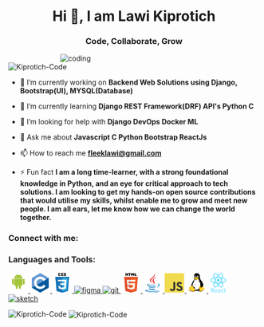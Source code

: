 
<h1 align="center">Hi 👋, I am Lawi Kiprotich</h1>
<h3 align="center">Code, Collaborate, Grow</h3>
<img src="https://moldech.com/wp-content/uploads/2022/07/96143-developer.gif" alt="coding" align="right" width="400">
<p align="left"> <img src="https://komarev.com/ghpvc/?username=Kiprotich-Code&label=Profile%20views&color=0e75b6&style=flat" alt="Kiprotich-Code" /> </p>

- 🔭 I’m currently working on **Backend Web Solutions using Django, Bootstrap(UI), MYSQL(Database)**

- 🌱 I’m currently learning **Django REST Framework(DRF) API's Python C**

- 🤝 I’m looking for help with **Django DevOps Docker ML**

- 💬 Ask me about **Javascript C Python Bootstrap ReactJs**

- 📫 How to reach me **[fleeklawi@gmail.com](https://www.linkedin.com/in/lawi-kiprotich-aa635921a/)**

- ⚡ Fun fact **I am a long time-learner, with a strong foundational knowledge in Python, and an eye for critical approach to tech solutions. I am looking to get my hands-on open source contributions that would utilise my skills, whilst enable me to grow and meet new people. I am all ears, let me know how we can change the world together.**

<h3 align="left">Connect with me:</h3>
<p align="left">
</p>

<h3 align="left">Languages and Tools:</h3>
<p align="left"> <a href="https://developer.android.com" target="_blank" rel="noreferrer"> <img src="https://raw.githubusercontent.com/devicons/devicon/master/icons/android/android-original-wordmark.svg" alt="android" width="40" height="40"/> </a> <a href="https://www.cprogramming.com/" target="_blank" rel="noreferrer"> <img src="https://raw.githubusercontent.com/devicons/devicon/master/icons/c/c-original.svg" alt="c" width="40" height="40"/> </a> <a href="https://www.w3schools.com/css/" target="_blank" rel="noreferrer"> <img src="https://raw.githubusercontent.com/devicons/devicon/master/icons/css3/css3-original-wordmark.svg" alt="css3" width="40" height="40"/> </a> <a href="https://www.figma.com/" target="_blank" rel="noreferrer"> <img src="https://www.vectorlogo.zone/logos/figma/figma-icon.svg" alt="figma" width="40" height="40"/> </a> <a href="https://git-scm.com/" target="_blank" rel="noreferrer"> <img src="https://www.vectorlogo.zone/logos/git-scm/git-scm-icon.svg" alt="git" width="40" height="40"/> </a> <a href="https://www.w3.org/html/" target="_blank" rel="noreferrer"> <img src="https://raw.githubusercontent.com/devicons/devicon/master/icons/html5/html5-original-wordmark.svg" alt="html5" width="40" height="40"/> </a> <a href="https://www.java.com" target="_blank" rel="noreferrer"> <img src="https://raw.githubusercontent.com/devicons/devicon/master/icons/java/java-original.svg" alt="java" width="40" height="40"/> </a> <a href="https://developer.mozilla.org/en-US/docs/Web/JavaScript" target="_blank" rel="noreferrer"> <img src="https://raw.githubusercontent.com/devicons/devicon/master/icons/javascript/javascript-original.svg" alt="javascript" width="40" height="40"/> </a> <a href="https://www.linux.org/" target="_blank" rel="noreferrer"> <img src="https://raw.githubusercontent.com/devicons/devicon/master/icons/linux/linux-original.svg" alt="linux" width="40" height="40"/> </a> <a href="https://reactjs.org/" target="_blank" rel="noreferrer"> <img src="https://raw.githubusercontent.com/devicons/devicon/master/icons/react/react-original-wordmark.svg" alt="react" width="40" height="40"/> </a> <a href="https://www.sketch.com/" target="_blank" rel="noreferrer"> <img src="https://www.vectorlogo.zone/logos/sketchapp/sketchapp-icon.svg" alt="sketch" width="40" height="40"/> </a> </p>

<p><img align="left" src="https://github-readme-stats.vercel.app/api/top-langs?username=Kiprotich-Code&show_icons=true&locale=en&layout=compact" alt="Kiprotich-Code" /></p>

<p>&nbsp;<img align="center" src="https://github-readme-stats.vercel.app/api?username=Kiprotich-Code&show_icons=true&locale=en" alt="Kiprotich-Code" /></p>
